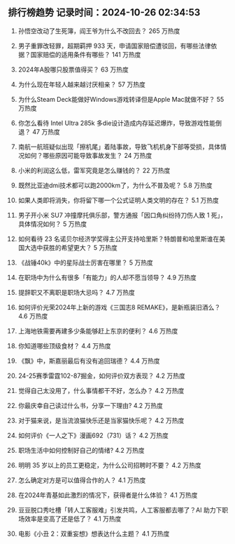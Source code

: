 
## 排行榜趋势 记录时间：2024-10-26 02:34:53
  
  1. 孙悟空改动了生死簿，阎王爷为什么不改回去？ 265 万热度
    
  2. 男子重罪改轻罪，超期羁押 933 天，申请国家赔偿遭驳回，有哪些法律依据？国家赔偿的适用条件有哪些？ 141 万热度
    
  3. 2024年A股哪只股票值得买？ 63 万热度
    
  4. 为什么现在年轻人越来越讨厌相亲？ 57 万热度
    
  5. 为什么Steam Deck能做好Windows游戏转译但是Apple Mac就做不好？ 55 万热度
    
  6. 你怎么看待 Intel Ultra 285k 多die设计造成内存延迟爆炸，导致游戏性能倒退？ 47 万热度
    
  7. 南航一航班疑似出现「擦机尾」着陆事故，导致飞机机身下部等受损，具体情况如何？哪些原因可能导致事故发生？ 24 万热度
    
  8. 小米的利润这么低，雷军究竟是怎么赚钱的？ 22 万热度
    
  9. 既然比亚迪dmi技术都可以跑2000km了，为什么不普及呢？ 5.8 万热度
    
  10. 如果人类即将消失，你将留下哪一个公式证明人类文明的存在？ 5.1 万热度
    
  11. 男子开小米 SU7 冲撞摩托俱乐部，警方通报「因口角纠纷持刀伤人致 1 死」，具体情况如何？ 5 万热度
    
  12. 如何看待 23 名诺贝尔经济学奖得主公开支持哈里斯？特朗普和哈里斯谁在美国大选中获胜的希望更大？ 5 万热度
    
  13. 《战锤40k》中的星际战士厉害在哪里？ 5 万热度
    
  14. 在职场中为什么有很多「有能力」的人却不愿当领导？ 4.9 万热度
    
  15. 提辞职又不离职是职场大忌吗？ 4.7 万热度
    
  16. 如何评价光荣2024年上新的游戏《三国志8 REMAKE》，是新瓶装旧酒么？ 4.6 万热度
    
  17. 上海地铁需要再建多少条能够赶上东京的便利？ 4.6 万热度
    
  18. 你知道哪些顶级食材？ 4.4 万热度
    
  19. 《飘》中，斯嘉丽最后有没有追回瑞德？ 4.4 万热度
    
  20. 24-25赛季雷霆102-87掘金，如何评价双方表现？ 4.2 万热度
    
  21. 觉得自己太没用了，什么事情都干不好，怎么办？ 4.2 万热度
    
  22. 你最庆幸自己读过什么书，分享一下理由? 4.2 万热度
    
  23. 对于猫来说，是当流浪猫快乐还是当家猫快乐呢？ 4.2 万热度
    
  24. 如何评价《一人之下》漫画692（731）话？ 4.2 万热度
    
  25. 职场生活中如何控制好自己的情绪? 4.2 万热度
    
  26. 明明 35 岁以上的员工更稳定，为什么公司招聘时不要？ 4.2 万热度
    
  27. 怎么确定对方是可以值得合作的人？ 4.1 万热度
    
  28. 在2024年青基如此激烈的情况下，获得者是什么体验？ 4.1 万热度
    
  29. 豆豆脱口秀吐槽「转人工客服难」引发共鸣，人工客服都去哪了？AI 助力下职场效率是变高了还是低了？ 4.1 万热度
    
  30. 电影《小丑 2：双重妄想》想表达什么主题？ 4.1 万热度
    
